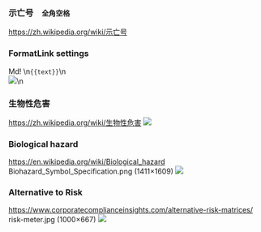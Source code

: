 ### 示亡号　`全角空格`
https://zh.wikipedia.org/wiki/示亡号
`　`

### FormatLink settings
Md!
\n`{{text}}`\n<br>![]({{url}})\n

### 生物性危害
https://zh.wikipedia.org/wiki/生物性危害
![](https://upload.wikimedia.org/wikipedia/commons/c/c0/Biohazard_symbol.svg)
### Biological hazard
https://en.wikipedia.org/wiki/Biological_hazard
Biohazard_Symbol_Specification.png (1411×1609)
![](https://upload.wikimedia.org/wikipedia/commons/d/d3/Biohazard_Symbol_Specification.png)

### Alternative to Risk
https://www.corporatecomplianceinsights.com/alternative-risk-matrices/
risk-meter.jpg (1000×667)
![](https://cgx3j41r03fwkmmdtoy3l6aq-wpengine.netdna-ssl.com/wp-content/uploads/2019/07/risk-meter.jpg)
